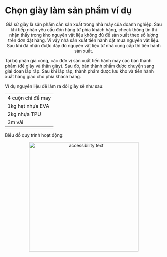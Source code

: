 <h1>Chọn giày làm sản phẩm ví dụ</h1>
<center><p>Giả sử giày là sản phẩm cần sản xuất trong nhà máy của doanh nghiệp.
Sau khi tiếp nhận yêu cầu đơn hàng từ phía khách hàng, check thông tin thì nhận thấy trong 
kho nguyên vật liệu không đủ để sản xuất theo số lượng trên đơn đặt hàng. Vì vậy nhà sản xuất tiến hành đặt mua nguyên vật liệu. Sau khi đã nhận được đầy đủ nguyên vật liệu từ nhà cung cấp thì tiến hành sản xuất. <p></center>
<p>Tại bộ phận gia công, các đơn vị sản xuất tiến hành may các bán thành phẩm (đế giày và thân giày). 
Sau đó, bán thành phẩm được chuyển sang giai đoạn lắp rắp. Sau khi lắp ráp, thành 
phẩm được lưu kho và tiến hành xuất hàng giao cho phía khách hàng.</p>

<p>Ví dụ nguyên liệu để làm ra đôi giày sẽ như sau: </p>
<table>
 <tr>
    <td>4 cuộn chỉ để may</td>
  </tr>
  <tr>
    <td>1kg hạt nhựa EVA </td>
  </tr>
 <tr>
    <td>2kg nhựa TPU </td>
  </tr>
  <tr>
    <td>3m vải  </td>
  </tr>
</table>
<p>Biểu đồ quy trình hoạt động:</p>
<p align="center">
  <img src="https://github.com/dvbi-dev/docs/blob/main/sanxuatgiay.png)" width="350" alt="accessibility text">
</p>
